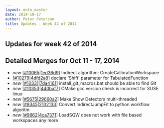 ```yaml
---
layout: onto_master
date: 2014-10-17
author: Peter Peterson
title: Updates - Week 42 of 2014
---
```

Updates for week 42 of 2014
---------------------------

Detailed Merges for Oct 11 - 17, 2014
-------------------------------------
* *new* \[[#10065](http://trac.mantidproject.org/mantid/ticket/10065)\|[1ed36d9](https://github.com/mantidproject/mantid/commit/1ed36d9de0d561a40e5e1c9fada171be2e1f1e6d)\] Indirect algorithm: CreateCalibrationWorkspace
* \[[#10279](http://trac.mantidproject.org/mantid/ticket/10279)\|[4dfd2a8](https://github.com/mantidproject/mantid/commit/4dfd2a81581370841ecdfdf9e1be13845aceb468)\] declare 'Shift' parameter for TabulatedFunction
* *new* \[[#10331](http://trac.mantidproject.org/mantid/ticket/10331)\|[7da4161](https://github.com/mantidproject/mantid/commit/7da41612161e534f45e28ea83ec6f70410afffe7)\] install_git_macros.bat should be able to find Git
* *new* \[[#10353](http://trac.mantidproject.org/mantid/ticket/10353)\|[440baf7](https://github.com/mantidproject/mantid/commit/440baf71f9029b5c881cda911240a24c1b3de55c)\] CMake gcc version check is incorrect for SUSE linux
* *new* \[[#5675](http://trac.mantidproject.org/mantid/ticket/5675)\|[29660a2](https://github.com/mantidproject/mantid/commit/29660a278d285a7a234f3c7fdb48088e27f8c7ba)\] Make Show Detectors multi-threaded
* *new* \[[#9345](http://trac.mantidproject.org/mantid/ticket/9345)\|[2102133](https://github.com/mantidproject/mantid/commit/2102133fc88801ac54ca86a8619f0b1e9d93dbaf)\] Convert IndirectJumpFit to python workflow algoritm
* *new* \[[#9862](http://trac.mantidproject.org/mantid/ticket/9862)\|[4ca7371](https://github.com/mantidproject/mantid/commit/4ca7371ae396d18dbc010b85902046d50382272d)\] LoadSQW does not work with file based workspaces any more
